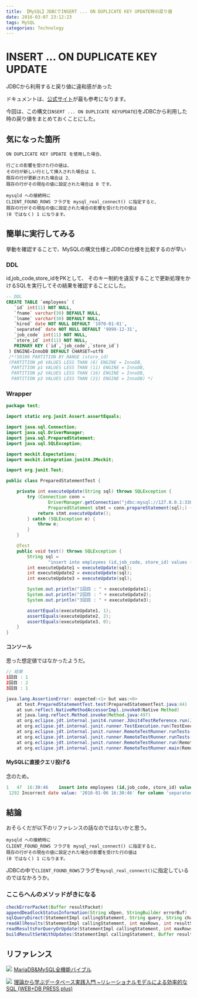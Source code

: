 ```yaml
---
title: 【MySQL】JDBCでINSERT ... ON DUPLICATE KEY UPDATE時の戻り値
date: 2016-03-07 23:12:23
tags: MySQL
categories: Technology
---
```

# INSERT ... ON DUPLICATE KEY UPDATE
JDBCから利用すると戻り値に違和感があった

ドキュメントは、[公式サイト](https://dev.mysql.com/doc/refman/5.6/ja/insert-on-duplicate.html)が最も参考になります。

今回は、この構文(`INSERT ... ON DUPLICATE KEYUPDATE`)をJDBCから利用した時の戻り値をまとめておくことにした。

## 気になった箇所
```
ON DUPLICATE KEY UPDATE を使用した場合、

行ごとの影響を受けた行の値は、
その行が新しい行として挿入された場合は 1、
既存の行が更新された場合は 2、
既存の行がその現在の値に設定された場合は 0 です。

mysqld への接続時に
CLIENT_FOUND_ROWS フラグを mysql_real_connect() に指定すると、
既存の行がその現在の値に設定された場合の影響を受けた行の値は
(0 ではなく) 1 になります。
```

## 簡単に実行してみる
挙動を確認することで、MySQLの構文仕様とJDBCの仕様を比較するのが早い

### DDL
id,job_code,store_idをPKとして、
そのキー制約を違反することで更新処理をかけるSQLを実行してその結果を確認することにした。
``` sql
-- DDL
CREATE TABLE `employees` (
   `id` int(11) NOT NULL,
   `fname` varchar(30) DEFAULT NULL,
   `lname` varchar(30) DEFAULT NULL,
   `hired` date NOT NULL DEFAULT '1970-01-01',
   `separated` date NOT NULL DEFAULT '9999-12-31',
   `job_code` int(11) NOT NULL,
   `store_id` int(11) NOT NULL,
   PRIMARY KEY (`id`,`job_code`,`store_id`)
 ) ENGINE=InnoDB DEFAULT CHARSET=utf8
 /*!50100 PARTITION BY RANGE (store_id)
 (PARTITION p0 VALUES LESS THAN (6) ENGINE = InnoDB,
  PARTITION p1 VALUES LESS THAN (11) ENGINE = InnoDB,
  PARTITION p2 VALUES LESS THAN (16) ENGINE = InnoDB,
  PARTITION p3 VALUES LESS THAN (21) ENGINE = InnoDB) */
```

### Wrapper
``` java
package test;

import static org.junit.Assert.assertEquals;

import java.sql.Connection;
import java.sql.DriverManager;
import java.sql.PreparedStatement;
import java.sql.SQLException;

import mockit.Expectations;
import mockit.integration.junit4.JMockit;

import org.junit.Test;

public class PreparedStatementTest {

    private int executeUpdate(String sql) throws SQLException {
        try (Connection conn =
                DriverManager.getConnection("jdbc:mysql://127.0.0.1:3306/test?user=root&password=password");
                PreparedStatement stmt = conn.prepareStatement(sql);) {
            return stmt.executeUpdate();
        } catch (SQLException e) {
            throw e;
        }
    }

    @Test
    public void test() throws SQLException {
        String sql =
                "insert into employees (id,job_code, store_id) values (7, 4, 19) on duplicate key update id = 7, job_code = 4, separated = now();";
        int executeUpdate1 = executeUpdate(sql);
        int executeUpdate2 = executeUpdate(sql);
        int executeUpdate3 = executeUpdate(sql);

        System.out.println("1回目 : " + executeUpdate1);
        System.out.println("2回目 : " + executeUpdate2);
        System.out.println("3回目 : " + executeUpdate3);

        assertEquals(executeUpdate1, 1);
        assertEquals(executeUpdate2, 2);
        assertEquals(executeUpdate3, 0);
    }
}
```

#### コンソール
思った想定値ではなかったようだ。

``` java
// 結果
1回目 : 1
2回目 : 2
3回目 : 1

java.lang.AssertionError: expected:<1> but was:<0>
    at test.PreparedStatementTest.test(PreparedStatementTest.java:44)
    at sun.reflect.NativeMethodAccessorImpl.invoke0(Native Method)
    at java.lang.reflect.Method.invoke(Method.java:497)
    at org.eclipse.jdt.internal.junit4.runner.JUnit4TestReference.run(JUnit4TestReference.java:50)
    at org.eclipse.jdt.internal.junit.runner.TestExecution.run(TestExecution.java:38)
    at org.eclipse.jdt.internal.junit.runner.RemoteTestRunner.runTests(RemoteTestRunner.java:459)
    at org.eclipse.jdt.internal.junit.runner.RemoteTestRunner.runTests(RemoteTestRunner.java:675)
    at org.eclipse.jdt.internal.junit.runner.RemoteTestRunner.run(RemoteTestRunner.java:382)
    at org.eclipse.jdt.internal.junit.runner.RemoteTestRunner.main(RemoteTestRunner.java:192)
```

#### MySQLに直接クエリ投げる
念のため。

``` sql
1   47  16:30:46    insert into employees (id,job_code, store_id) values (7, 4, 19) on duplicate key update id = 7, job_code = 4, separated = now() 0 row(s) affected, 1 warning(s):
 1292 Incorrect date value: '2016-01-06 16:30:46' for column 'separated' at row 1   0.000 sec
```

## 結論

おそらくだが以下のリファレンスの話なのではないかと思う。

```
mysqld への接続時に
CLIENT_FOUND_ROWS フラグを mysql_real_connect() に指定すると、
既存の行がその現在の値に設定された場合の影響を受けた行の値は
(0 ではなく) 1 になります。
```

JDBCの中で`CLIENT_FOUND_ROWS`フラグを`mysql_real_connect()`に指定しているのではなかろうか。

### ここらへんのメソッドがきになる
``` java
checkErrorPacket(Buffer resultPacket)
appendDeadlockStatusInformation(String xOpen, StringBuilder errorBuf)
sqlQueryDirect(StatementImpl callingStatement, String query, String characterEncoding, Buffer queryPacket, int maxRows, int resultSetType, int resultSetConcurrency, boolean streamResults, String catalog, Field[] cachedMetadata)
readAllResults(StatementImpl callingStatement, int maxRows, int resultSetType, int resultSetConcurrency, boolean streamResults, String catalog, Buffer resultPacket, boolean isBinaryEncoded, long preSentColumnCount, Field[] metadataFromCache)
readResultsForQueryOrUpdate(StatementImpl callingStatement, int maxRows, int resultSetType, int resultSetConcurrency, boolean streamResults, String catalog, Buffer resultPacket, boolean isBinaryEncoded, long preSentColumnCount, Field[] metadataFromCache)
buildResultSetWithUpdates(StatementImpl callingStatement, Buffer resultPacket) (updateCountをセットしている)
```

## リファレンス
<a rel="nofollow" href="http://www.amazon.co.jp/gp/product/4774170208/ref=as_li_ss_il?ie=UTF8&camp=247&creative=7399&creativeASIN=4774170208&linkCode=as2&tag=slicascript-22"><img border="0" src="http://ws-fe.amazon-adsystem.com/widgets/q?_encoding=UTF8&ASIN=4774170208&Format=_SL250_&ID=AsinImage&MarketPlace=JP&ServiceVersion=20070822&WS=1&tag=slicascript-22" ></a><img src="http://ir-jp.amazon-adsystem.com/e/ir?t=slicascript-22&l=as2&o=9&a=4774170208" width="1" height="1" border="0" alt="" style="border:none !important; margin:0px !important;" />
<a rel="nofollow" href="http://www.amazon.co.jp/gp/product/4774170208/ref=as_li_ss_tl?ie=UTF8&camp=247&creative=7399&creativeASIN=4774170208&linkCode=as2&tag=slicascript-22">MariaDB&MySQL全機能バイブル</a><img src="http://ir-jp.amazon-adsystem.com/e/ir?t=slicascript-22&l=as2&o=9&a=4774170208" width="1" height="1" border="0" alt="" style="border:none !important; margin:0px !important;" />

<a rel="nofollow" href="http://www.amazon.co.jp/gp/product/4774171972/ref=as_li_ss_il?ie=UTF8&camp=247&creative=7399&creativeASIN=4774171972&linkCode=as2&tag=slicascript-22"><img border="0" src="http://ws-fe.amazon-adsystem.com/widgets/q?_encoding=UTF8&ASIN=4774171972&Format=_SL250_&ID=AsinImage&MarketPlace=JP&ServiceVersion=20070822&WS=1&tag=slicascript-22" ></a><img src="http://ir-jp.amazon-adsystem.com/e/ir?t=slicascript-22&l=as2&o=9&a=4774171972" width="1" height="1" border="0" alt="" style="border:none !important; margin:0px !important;" />
<a rel="nofollow" href="http://www.amazon.co.jp/gp/product/4774171972/ref=as_li_ss_tl?ie=UTF8&camp=247&creative=7399&creativeASIN=4774171972&linkCode=as2&tag=slicascript-22">理論から学ぶデータベース実践入門 ~リレーショナルモデルによる効率的なSQL (WEB+DB PRESS plus)</a><img src="http://ir-jp.amazon-adsystem.com/e/ir?t=slicascript-22&l=as2&o=9&a=4774171972" width="1" height="1" border="0" alt="" style="border:none !important; margin:0px !important;" />
